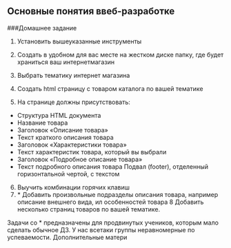 ## Основные понятия ввеб-разработке
###Домашнее задание 

 
1. Установить вышеуказанные инструменты 
2. Создать в удобном для вас месте на жестком диске папку, где будет храниться ваш 
интернет­магазин 
3. Выбрать тематику интернет магазина 
 
4. Создать html страницу c товаром каталога по вашей тематике 
5. На странице должны присутствовать: 

* Структура HTML документа 
* Название товара 
* Заголовок «Описание товара» 
* Текст краткого описания товара 
* Заголовок «Характеристики товара» 
* Текст характеристик товара, который вы выбрали 
* Заголовок «Подробное описание товара» 
* Текст подробного описания товара 
Подвал (footer), отделенный горизонтальной чертой, с текстом 

6. Выучить комбинации горячих клавиш 
7. *​  Добавить произвольные подразделы описания товара, например описание внешнего вида, ил 
особенностей товара 
8  Добавить несколько страниц товаров по вашей тематике. 


Задачи со * предназначены для продвинутых учеников, которым мало сделать обычное ДЗ. У нас 
все­таки группы неравномерные по успеваемости. 
Дополнительные матери